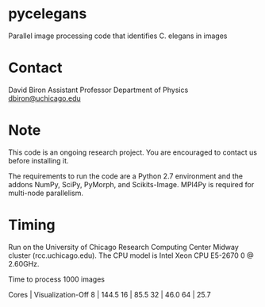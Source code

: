 pycelegans
==========

Parallel image processing code that identifies C. elegans in images


Contact
========
David Biron
Assistant Professor
Department of Physics
dbiron@uchicago.edu

Note
=====

This code is an ongoing research project.  You are encouraged to contact us 
before installing it.

The requirements to run the code are a Python 2.7 environment and the addons
NumPy, SciPy, PyMorph, and Scikits-Image. MPI4Py is required for multi-node
parallelism.


Timing
======

Run on the University of Chicago Research Computing Center
Midway cluster (rcc.uchicago.edu). The CPU model is Intel
Xeon CPU E5-2670 0 @ 2.60GHz.

 Time to process 1000 images

  Cores | Visualization-Off
    8   | 144.5
   16   |  85.5
   32   |  46.0
   64   |  25.7
